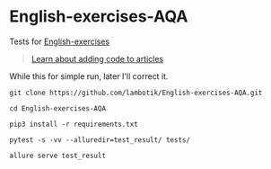 # English-exercises-AQA
Tests for [English-exercises](https://github.com/Areso/English-exercises)

> [Learn about adding code to articles](code-in-docs.md)

While this for simple run, later I'll correct it.

```git clone https://github.com/lambotik/English-exercises-AQA.git```

```cd English-exercises-AQA```
 
```pip3 install -r requirements.txt```

```pytest -s -vv --alluredir=test_result/ tests/```
 
```allure serve test_result```
